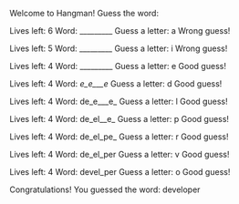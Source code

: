 Welcome to Hangman!
Guess the word:

Lives left: 6
Word: _________
Guess a letter: a
Wrong guess!

Lives left: 5
Word: _________
Guess a letter: i
Wrong guess!

Lives left: 4
Word: _________
Guess a letter: e
Good guess!

Lives left: 4
Word: _e_e___e_
Guess a letter: d
Good guess!

Lives left: 4
Word: de_e___e_
Guess a letter: l
Good guess!

Lives left: 4
Word: de_el__e_
Guess a letter: p
Good guess!

Lives left: 4
Word: de_el_pe_
Guess a letter: r
Good guess!

Lives left: 4
Word: de_el_per
Guess a letter: v
Good guess!

Lives left: 4
Word: devel_per
Guess a letter: o
Good guess!

Congratulations! You guessed the word: developer
